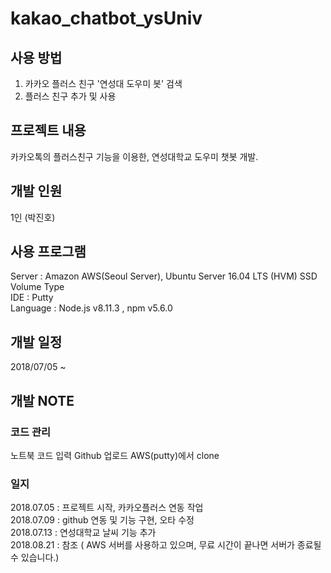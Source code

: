 # kakao_chatbot_ysUniv

## 사용 방법
1. 카카오 플러스 친구 '연성대 도우미 봇' 검색 <br>
2. 플러스 친구 추가 및 사용

## 프로젝트 내용
카카오톡의 플러스친구 기능을 이용한, 연성대학교 도우미 챗봇 개발.

## 개발 인원
1인 (박진호)

## 사용 프로그램
Server : Amazon AWS(Seoul Server), Ubuntu Server 16.04 LTS (HVM) SSD Volume Type <br>
IDE : Putty <br>
Language : Node.js v8.11.3 , npm v5.6.0 <br>

## 개발 일정
2018/07/05 ~

## 개발 NOTE
### 코드 관리 <br>
노트북 코드 입력  Github 업로드  AWS(putty)에서 clone

### 일지
2018.07.05 : 프로젝트 시작, 카카오플러스 연동 작업 <br>
2018.07.09 : github 연동 및 기능 구현, 오타 수정 <br>
2018.07.13 : 연성대학교 날씨 기능 추가 <br>
2018.08.21 : 참조 ( AWS 서버를 사용하고 있으며, 무료 시간이 끝나면 서버가 종료될 수 있습니다.)

